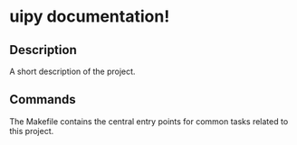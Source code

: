 # uipy documentation!

## Description

A short description of the project.

## Commands

The Makefile contains the central entry points for common tasks related to this project.


